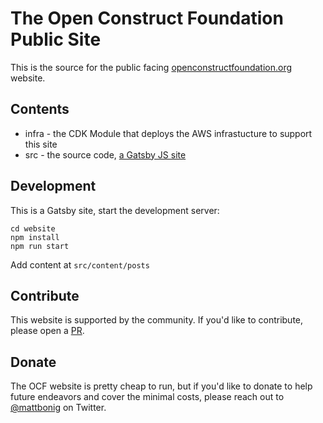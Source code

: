 # The Open Construct Foundation Public Site

This is the source for the public facing [openconstructfoundation.org](https://openconstructfoundation.org/) website.

## Contents

* infra - the CDK Module that deploys the AWS infrastucture to support this site
* src - the source code, [a Gatsby JS site](https://www.gatsbyjs.org/)

## Development

This is a Gatsby site, start the development server:

```shell script
cd website
npm install
npm run start
```

Add content at `src/content/posts`

## Contribute

This website is supported by the community. If you'd like to contribute, please open a [PR](https://github.com/Open-Construct-Foundation/public-site/pulls).

## Donate

The OCF website is pretty cheap to run, but if you'd like to donate to help future endeavors and cover the minimal costs, please reach out to [@mattbonig](https://twitter.com/mattbonig) on Twitter.
